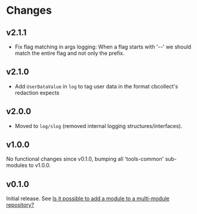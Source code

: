 # Changes

## v2.1.1

- Fix flag matching in args logging: When a flag starts with '--' we
  should match the entire flag and not only the prefix.

## v2.1.0

- Add `UserDataValue` in `log` to tag user data in the format cbcollect's
  redaction expects

## v2.0.0

- Moved to `log/slog` (removed internal logging structures/interfaces).

## v1.0.0

No functional changes since v0.1.0, bumping all 'tools-common' sub-modules to
v1.0.0.

## v0.1.0

Initial release. See [Is it possible to add a module to a multi-module
repository?](https://github.com/golang/go/wiki/Modules#is-it-possible-to-add-a-module-to-a-multi-module-repository.)
